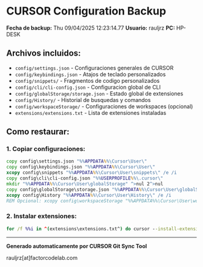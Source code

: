 # CURSOR Configuration Backup

**Fecha de backup:** Thu 09/04/2025 12:23:14.77
**Usuario:** rauljrz
**PC:** HP-DESK

## Archivos incluidos:

- `config/settings.json` - Configuraciones generales de CURSOR
- `config/keybindings.json` - Atajos de teclado personalizados
- `config/snippets/` - Fragmentos de codigo personalizados
- `config/cli/cli-config.json` - Configuracion global de CLI
- `config/globalStorage/storage.json` - Estado global de extensiones
- `config/History/` - Historial de busquedas y comandos
- `config/workspaceStorage/` - Configuraciones de workspaces (opcional)
- `extensions/extensions.txt` - Lista de extensiones instaladas

## Como restaurar:

### 1. Copiar configuraciones:
```cmd
copy config\settings.json "%%APPDATA%%\Cursor\User\"
copy config\keybindings.json "%%APPDATA%%\Cursor\User\"
xcopy config\snippets "%%APPDATA%%\Cursor\User\snippets\" /e /i
copy config\cli\cli-config.json "%%USERPROFILE%%\.cursor\"
mkdir "%%APPDATA%%\Cursor\User\globalStorage" ^>nul 2^>nul
copy config\globalStorage\storage.json "%%APPDATA%%\Cursor\User\globalStorage\"
xcopy config\History "%%APPDATA%%\Cursor\User\History\" /e /i
REM Opcional: xcopy config\workspaceStorage "%%APPDATA%%\Cursor\User\workspaceStorage\" /e /i
```

### 2. Instalar extensiones:
```cmd
for /f %%i in ^(extensions\extensions.txt^) do cursor --install-extension "%%i"
```

---
**Generado automaticamente por CURSOR Git Sync Tool**

rauljrz[at]factorcodelab.com
